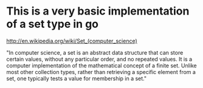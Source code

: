 # This is a very basic implementation of a set type in go

http://en.wikipedia.org/wiki/Set_(computer_science)

"In computer science, a set is an abstract data structure that can store certain values, without any particular order, and no repeated values. It is a computer implementation of the mathematical concept of a finite set. Unlike most other collection types, rather than retrieving a specific element from a set, one typically tests a value for membership in a set."